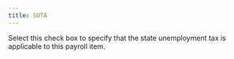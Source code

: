 ```yaml
---
title: SUTA
---
```



Select this check box to specify that the state unemployment tax is  applicable to this payroll item.
